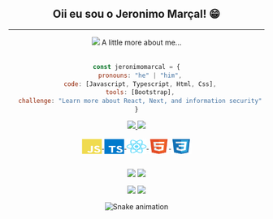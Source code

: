<h2 align="center"> Oii eu sou o Jeronimo Marçal! 😁 </h2>
<div align="center">

<hr>
<div><img src="https://media.giphy.com/media/VgCDAzcKvsR6OM0uWg/giphy.gif" width="50"> A little more about me... </div><br>  

```javascript
const jeronimomarcal = {
  pronouns: "he" | "him",
  code: [Javascript, Typescript, Html, Css],
  tools: [Bootstrap],
  challenge: "Learn more about React, Next, and information security"
}
```

<div align="center">
  <a href="https://github.com/jeronimomarcal/">
  <img height="180em" src="https://github-readme-stats.vercel.app/api?username=jeronimomarcal&show_icons=true&theme=trasnparent&include_all_commits=true&count_private=true"/>
  <img height="180em" src="https://github-readme-stats.vercel.app/api/top-langs/?username=jeronimomarcal&layout=compact&langs_count=7&theme=trasnparent"/>
</div>
<div style="display: inline_block"><br>
  <img align="center" alt="Rafa-Js" height="30" width="40" src="https://raw.githubusercontent.com/devicons/devicon/master/icons/javascript/javascript-plain.svg">
  <img align="center" alt="Rafa-Ts" height="30" width="40" src="https://raw.githubusercontent.com/devicons/devicon/master/icons/typescript/typescript-plain.svg">
  <img align="center" alt="React" height="30" width="40" src="https://raw.githubusercontent.com/devicons/devicon/master/icons/react/react-original.svg">
  <img align="center" alt="HTML" height="30" width="40" src="https://raw.githubusercontent.com/devicons/devicon/master/icons/html5/html5-original.svg">
  <img align="center" alt="CSS" height="30" width="40" src="https://raw.githubusercontent.com/devicons/devicon/master/icons/css3/css3-original.svg">

  ##
 
<div> 
  <a href="https://www.youtube.com/channel/UC4wCYwOIFlNASDqsCcNwEYA" target="_blank"><img src="https://img.shields.io/badge/YouTube-FF0000?style=for-the-badge&logo=youtube&logoColor=white" target="_blank"></a>
  <a href="https://www.instagram.com/jeronimomarcal/" target="_blank"><img src="https://img.shields.io/badge/-Instagram-%23E4405F?style=for-the-badge&logo=instagram&logoColor=white" target="_blank"></a>

  <a href = "mailto:9568jeronimo@gmail.com"><img src="https://img.shields.io/badge/-Gmail-%23333?style=for-the-badge&logo=gmail&logoColor=white" target="_blank"></a>
  <a href="https://www.linkedin.com/in/jeronimomarcal/" target="_blank"><img src="https://img.shields.io/badge/-LinkedIn-%230077B5?style=for-the-badge&logo=linkedin&logoColor=white" target="_blank"></a> 
 
  ![Snake animation](https://github.com/jeronimomarcal/jeronimomarcal/blob/output/github-contribution-grid-snake.svg)
 
</div>
